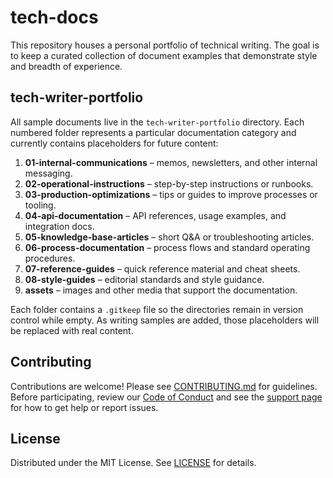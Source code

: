 # tech-docs

This repository houses a personal portfolio of technical writing. The goal is to keep a curated collection of document examples that demonstrate style and breadth of experience.

## tech-writer-portfolio

All sample documents live in the `tech-writer-portfolio` directory. Each numbered folder represents a particular documentation category and currently contains placeholders for future content:

1. **01-internal-communications** – memos, newsletters, and other internal messaging.
2. **02-operational-instructions** – step-by-step instructions or runbooks.
3. **03-production-optimizations** – tips or guides to improve processes or tooling.
4. **04-api-documentation** – API references, usage examples, and integration docs.
5. **05-knowledge-base-articles** – short Q&A or troubleshooting articles.
6. **06-process-documentation** – process flows and standard operating procedures.
7. **07-reference-guides** – quick reference material and cheat sheets.
8. **08-style-guides** – editorial standards and style guidance.
9. **assets** – images and other media that support the documentation.

Each folder contains a `.gitkeep` file so the directories remain in version control while empty. As writing samples are added, those placeholders will be replaced with real content.

## Contributing

Contributions are welcome! Please see [CONTRIBUTING.md](CONTRIBUTING.md) for guidelines.
Before participating, review our [Code of Conduct](CODE_OF_CONDUCT.md) and see the [support page](.github/SUPPORT.md) for how to get help or report issues.

## License

Distributed under the MIT License. See [LICENSE](LICENSE) for details.
